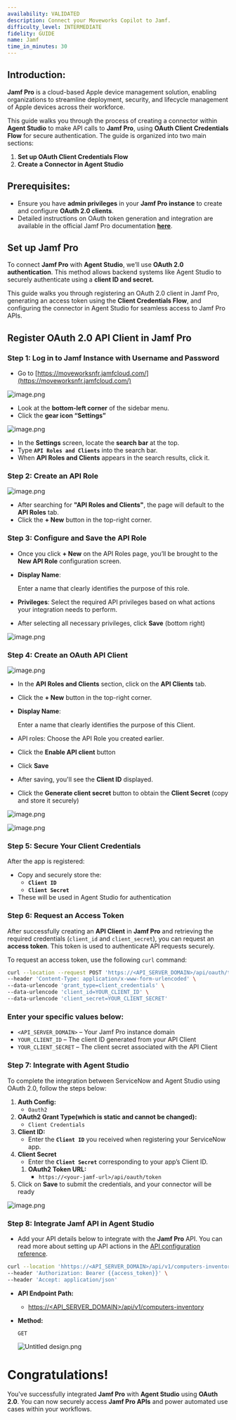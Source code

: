```yaml
---
availability: VALIDATED
description: Connect your Moveworks Copilot to Jamf.
difficulty_level: INTERMEDIATE
fidelity: GUIDE
name: Jamf
time_in_minutes: 30
---
```


## **Introduction:**

**Jamf Pro** is a cloud-based Apple device management solution, enabling organizations to streamline deployment, security, and lifecycle management of Apple devices across their workforce.

This guide walks you through the process of creating a connector within **Agent Studio** to make API calls to **Jamf Pro**, using **OAuth Client Credentials Flow** for secure authentication. The guide is organized into two main sections:

1. **Set up OAuth Client Credentials Flow**
2. **Create a Connector in Agent Studio**

## **Prerequisites:**

- Ensure you have **admin privileges** in your **Jamf Pro instance** to create and configure **OAuth 2.0 clients**.
- Detailed instructions on OAuth token generation and integration are available in the official Jamf Pro documentation [**here**](https://learn.jamf.com/en-US/bundle/jamf-pro-documentation-current/page/API_Roles_and_Clients.html).

## **Set up Jamf Pro**

To connect **Jamf Pro** with **Agent Studio**, we’ll use **OAuth 2.0 authentication**. This method allows backend systems like Agent Studio to securely authenticate using a **client ID and secret.**

This guide walks you through registering an OAuth 2.0 client in Jamf Pro, generating an access token using the **Client Credentials Flow**, and configuring the connector in Agent Studio for seamless access to Jamf Pro APIs.

## Register OAuth 2.0 API Client in Jamf Pro

### Step 1: Log in to Jamf  Instance with Username and Password

- Go to [https://moveworksnfr.jamfcloud.com/](https://moveworksnfr.jamfcloud.com/)

![image.png](image.png)

- Look at the **bottom-left corner** of the sidebar menu.
- Click the **gear icon “Settings”**

![image.png](image%201.png)

- In the **Settings** screen, locate the **search bar** at the top.
- Type **`API Roles and Clients`** into the search bar.
- When **API Roles and Clients** appears in the search results, click it.

### Step 2: Create an API Role

![image.png](image%202.png)

- After searching for **"API Roles and Clients"**, the page will default to the **API Roles** tab.
- Click the **+ New** button in the top-right corner.

### Step 3: Configure and Save the API Role

- Once you click **+ New** on the API Roles page, you’ll be brought to the **New API Role** configuration screen.
- **Display Name**:
    
    Enter a name that clearly identifies the purpose of this role.
    
- **Privileges**:
Select the required API privileges based on what actions your integration needs to perform.
- After selecting all necessary privileges, click **Save** (bottom right)

![image.png](image%203.png)

### Step 4: Create an OAuth API Client

![image.png](image%204.png)

- In the **API Roles and Clients** section, click on the **API Clients** tab.
- Click the **+ New** button in the top-right corner.
- **Display Name**:
    
    Enter a name that clearly identifies the purpose of this Client.
    
- API roles:
 Choose the API Role you created earlier.
- Click the **Enable API client** button
- Click **Save**
- After saving, you'll see the **Client ID** displayed.
- Click the **Generate client secret** button to obtain the **Client Secret** (copy and store it securely)

![image.png](image%205.png)

![image.png](image%206.png)

### Step 5: Secure Your Client Credentials

After the app is registered:

- Copy and securely store the:
    - **`Client ID`**
    - **`Client Secret`**
- These will be used in Agent Studio for authentication

### Step 6: Request an Access Token

After successfully creating an **API Client** in **Jamf Pro** and retrieving the required credentials (`client_id` and `client_secret`), you can request an **access token**. This token is used to authenticate API requests securely.

To request an access token, use the following `curl` command:

```bash
curl --location --request POST 'https://<API_SERVER_DOMAIN>/api/oauth/token' \
--header 'Content-Type: application/x-www-form-urlencoded' \
--data-urlencode 'grant_type=client_credentials' \
--data-urlencode 'client_id=YOUR_CLIENT_ID' \
--data-urlencode 'client_secret=YOUR_CLIENT_SECRET'
```

### Enter your specific values below:

- `<API_SERVER_DOMAIN>` – Your Jamf Pro instance domain
- `YOUR_CLIENT_ID` – The client ID generated from your API Client
- `YOUR_CLIENT_SECRET` – The client secret associated with the API Client

### ****Step 7**: Integrate with Agent Studio**

To complete the integration between ServiceNow and Agent Studio using OAuth 2.0, follow the steps below:

1. **Auth Config:**
    - `Oauth2`
2. **OAuth2 Grant Type(**which is **static** and cannot be changed**):**
    - `Client Credentials`
3. **Client ID:**
    - Enter the **`Client ID`** you received when registering your ServiceNow app.
4. **Client Secret**
    - Enter the **`Client Secret`** corresponding to your app’s Client ID.
    1. **OAuth2 Token URL:**
        - `https://<your-jamf-url>/api/oauth/token`
5. Click on **Save** to submit the credentials, and your connector will be ready

![image.png](image%207.png)

### Step 8: Integrate Jamf API in Agent Studio

- Add your API details below to integrate with the **Jamf Pro** API. You can read more about setting up API actions in the [API configuration reference](https://help.moveworks.com/docs/http-action-data-bank-legacy).

```bash
curl --location 'hhttps://<API_SERVER_DOMAIN>/api/v1/computers-inventory' \
--header 'Authorization: Bearer {{access_token}}' \
--header 'Accept: application/json'
```

- **API Endpoint Path:**
    - [https://<API_SERVER_DOMAIN>/api/v1/computers-inventory](https://moveworksnfr.jamfcloud.com/api/v1/computers-inventory)
- **Method:**
    
    `GET` 
    
    ![Untitled design.png](Untitled_design.png)
    

# **Congratulations!**

You've successfully integrated **Jamf Pro** with **Agent Studio** using **OAuth 2.0**. You can now securely access **Jamf Pro APIs** and power automated use cases within your workflows.